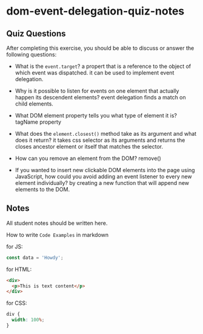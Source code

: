 # dom-event-delegation-quiz-notes

## Quiz Questions

After completing this exercise, you should be able to discuss or answer the following questions:

- What is the `event.target`?
  a propert that is a reference to the object of which event was dispatched. it can be used to implement event delegation.

- Why is it possible to listen for events on one element that actually happen its descendent elements?
  event delegation finds a match on child elements.

- What DOM element property tells you what type of element it is?
  tagName property

- What does the `element.closest()` method take as its argument and what does it return?
  it takes css selector as its arguments and returns the closes ancestor element or itself that matches the selector.

- How can you remove an element from the DOM?
  remove()

- If you wanted to insert new clickable DOM elements into the page using JavaScript, how could you avoid adding an event listener to every new element individually?
  by creating a new function that will append new elements to the DOM.

## Notes

All student notes should be written here.

How to write `Code Examples` in markdown

for JS:

```javascript
const data = 'Howdy';
```

for HTML:

```html
<div>
  <p>This is text content</p>
</div>
```

for CSS:

```css
div {
  width: 100%;
}
```
